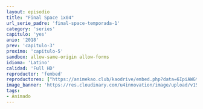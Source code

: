 ```yaml
---
layout: episodio
title: "Final Space 1x04"
url_serie_padre: 'final-space-temporada-1'
category: 'series'
capitulo: 'yes'
anio: '2018'
prev: 'capitulo-3'
proximo: 'capitulo-5'
sandbox: allow-same-origin allow-forms
idioma: 'Latino'
calidad: 'Full HD'
reproductor: 'fembed'
reproductores: ["https://animekao.club/kaodrive/embed.php?data=6IpiAWGt527dY452PhshkWdjsFoY05F+z/VeYiZahv6/RS4X9fzfL8CptToThF7QL+ASYxNufq777QAqhPemRYlnS68v/pl+drXEY6Ox7jTgBuj4BNQ58puOHcItWtsIE8AGtEU+RbCsL10wH4c4AiJavmqdjRLzMpfFqs+K1tfYB72DD9nqUJtpSJSB0X/332jC6os+k5rPZXDs/0/kUqh2FCwKME8L4J/ojZrtqZvbYxyPdoQHL8qDjAwYrJTWFz501E8DweXVu9bpa6HqA+lBykG/0lDHt7eE7UIC2eSOtHSQTAGlW6tg7ed2whz/1BLPXx6ftQ99mTkJ9ENIHH9MTia/NmwrGfu7K8Ack7Nakdbo+pnXddfIVYnhhXzntmvDJ7Y5wDCqUu9lfXwevw=="]
image_banner: 'https://res.cloudinary.com/u4innovation/image/upload/v1560736048/final-space-banner-min_fxzmcc.jpg'
tags:
- Animado
---
```













